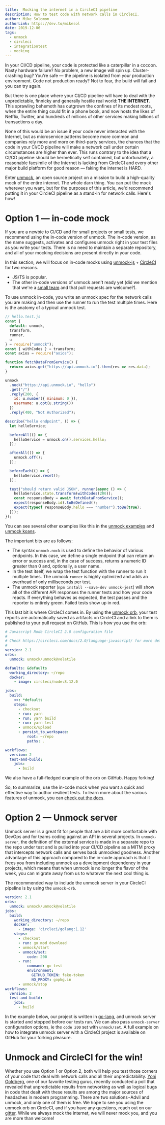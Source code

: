 ```yaml
---
title:  Mocking the internet in a CircleCI pipeline 
description: How to test code with network calls in CircleCI.
author: Mike Solomon
authorLink: https://dev.to/mikesol
date: 2019-12-06
tags:
  - unmock
  - circleci
  - integrationtest
  - mocking
---
```


In your CI/CD pipeline, your code is protected like a caterpillar in a cocoon. Nasty hardware failure? No problem, a new image will spin up. Cluster-crashing bug? You're safe — the pipeline is isolated from your production environment. Code not production ready? Not to fear, the build will fail and you can try again.

But there is one place where your CI/CD pipeline will have to deal with the unpredictable, finnicky and generally hostile real world: **THE INTERNET**. This sprawling behemoth has outgrown the confines of its modest roots, when the entire thing could fit in a phone book, and now hosts the likes of Netflix, Twitter, and hundreds of millions of other services making billions of transactions a day.

None of this would be an issue if your code never interacted with the Internet, but as microservice patterns become more common and companies rely more and more on third-party services, the chances that the code in your CI/CD pipeline will make a network call under certain circumstances are higher than ever. This runs contrary to the idea that a CI/CD pipeline should be hermetically self contained, but unfortunately, a reasonable facsimile of the Internet is lacking from CircleCI and every other major build platform for good reason — faking the internet is HARD.

Enter [unmock](https://www.github.com/unmock/unmock-js), an open source project on a mission to build a high-quality mock of the entire internet. The whole darn thing. You can put the mock wherever you want, but for the purposes of this article, we'd recommend putting it in your CircleCI pipeline as a stand-in for network calls. Here's how!

# Option 1 — in-code mock

If you are a newbie to CI/CD and for small projects or small tests, we recommend using the in-code version of unmock. The in-code version, as the name suggests, activates and configures unmock right in your test files as you write your tests. There is no need to maintain a separate repository, and all of your mocking decisions are present directly in your code.

In this section, we will focus on in-code mocks using [unmock-js](https://www.github.com/unmock/unmock-js) + [CircleCI](https://www.circleci.com) for two reasons.

- JS/TS is popular.
- The other in-code versions of unmock aren't ready yet (did we mention that we're a [small team](https://www.github.com/unmock) and that pull requests are welcome?).

To use unmock in-code, you write an unmock spec for the network calls you are making and then use the runner to run the test multiple times. Here is the anatomy of a typical unmock test.

```js
// hello.test.js
const {
  default: unmock,
  transform,
  runner,
  u
} = require("unmock");
const { withCodes } = transform; 
const axios = require("axios");

function fetchDataFromService() {
  return axios.get("https://api.unmock.io").then(res => res.data);
}

unmock
  .nock("https://api.unmock.io", "hello")
  .get("/")
  .reply(200, {
    id: u.number({ minimum: 0 }),
    username: u.opt(u.string())
  })
  .reply(400, "Not Authorized");

describe("hello endpoint", () => {
  let helloService;

  beforeAll(() => {
    helloService = unmock.on().services.hello;
  });

  afterAll(() => {
    unmock.off();
  });

  beforeEach(() => {
    helloService.reset();
  });

  test("should return valid JSON", runner(async () => {
    helloService.state.transform(withCodes(200));
    const responseBody = await fetchDataFromService();
    expect(responseBody.id).toBeDefined();
    expect(typeof responseBody.hello === "number").toBe(true);
  }));
});
```

You can see several other examples like this in the [unmock examples](https://github.com/unmock/unmock-examples) and [unmock koans](https://github.com/unmock/unmock-ts-koans).

The important bits are as follows:

- The syntax `unmock.nock` is used to define the behavior of various endpoints. In this case, we define a single endpoint that can return an error or success and, in the case of success, returns a numeric ID greater than 0 and, optionally, a user name.
- In the test itself, we wrap the test function with the runner to run it multiple times. The unmock `runner` is highly optimized and adds an overhead of only milliseconds per test.
- The unmock reporter (`npm install --save-dev unmock-jest`) will show all of the different API responses the runner tests and how your code reacts. If everything behaves as expected, the test passes and the reporter is entirely green. Failed tests show up in red.

This last bit is where CircleCI comes in. By using the [unmock orb](https://circleci.com/orbs/registry/orb/unmock/unmock), your test reports are automatically saved as artifacts on CircleCI and a link to them is published to your pull request on GitHub. This is how you use the orb:

```yaml
# Javascript Node CircleCI 2.0 configuration file
#
# Check https://circleci.com/docs/2.0/language-javascript/ for more details
#
version: 2.1
orbs:
  unmock: unmock/unmock@volatile

defaults: &defaults
  working_directory: ~/repo
  docker:
    - image: circleci/node:8.12.0

jobs:
  build:
    <<: *defaults
    steps:
      - checkout
      - run: yarn
      - run: yarn build
      - run: yarn test
      - unmock/upload
      - persist_to_workspace:
          root: ~/repo
          paths: .

workflows:
  version: 2
  test-and-build:
    jobs:
      - build
```

We also have a full-fledged example of the orb on GitHub. Happy forking!

So, to summarize, use the in-code mock when you want a quick and effective way to author resilient tests. To learn more about the various features of unmock, you can [check out the docs](https://www.unmock.io/docs/introduction).

# Option 2 — Unmock server

Unmock server is a great fit for people that are a bit more comfortable with DevOps and for teams coding against an API in several projects. In `unmock-server`, the definition of the external service is made in a separate repo to the repo under test and is pulled into your CI/CD pipeline as a MITM proxy that intercepts network calls and serves back unmocked goodness. Another advantage of this approach compared to the in-code approach is that it frees you from including unmock as a development dependency in your projects, which means that when unmock is no longer the flavor of the week, you can migrate away from us to whatever the next cool thing is.

The recommended way to include the unmock server in your CircleCI pipeline is by using the `unmock-orb`.

```yaml
version: 2.1
orbs:
  unmock: unmock/unmock@volatile
jobs:
  build:
    working_directory: ~/repo
    docker:
      - image: 'circleci/golang:1.12'
    steps:
      - checkout
      - run: go mod download
      - unmock/start
      - unmock/set:
          code: 200
      - run:
          command: go test
          environment:
            GITHUB_TOKEN: fake-token
            NO_PROXY: gopkg.in
      - unmock/stop
workflows:
  version: 2
  test-and-build:
    jobs:
      - build
```

In the example below, our project is written in [go-lang](https://github.com/unmock/golang-example), and unmock server is started and stopped before our tests run. We can also pass `unmock-server` configuration options, ie the `code 200` set with `unmock/set`. A full example on how to integrate unmock server with a CircleCI project is available on GitHub for your forking pleasure.

# Unmock and CircleCI for the win!

Whether you use Option 1 or Option 2, both will help you test those corners of your code that deal with network calls and all their unpredictability. [Yoni Goldberg](http://github.com/goldbergyoni), one of our favorite testing gurus, recently conducted a poll that revealed that unpredictable results from networking as well as logical bugs in code that dealt with these results are among the major sources of headaches in modern programming. There are two solutions - Advil and unmock, and only one of them is free. We hope to see you using the unmock orb on CircleCI, and if you have any questions, reach out on our [gitter](https://gitter.im/unmock/community). While we always mock the internet, we will never mock you, and you are more than welcome!
